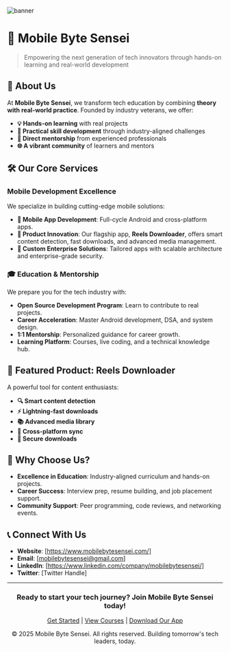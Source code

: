 ![banner](https://github.com/user-attachments/assets/c9a8f0fc-041d-42bc-aca7-8c1e1d7ba33e)

# 🚀 Mobile Byte Sensei

> Empowering the next generation of tech innovators through hands-on learning and real-world development


## 🌟 About Us

At **Mobile Byte Sensei**, we transform tech education by combining **theory with real-world practice**. Founded by industry veterans, we offer:

- **💡 Hands-on learning** with real projects  
- **🔧 Practical skill development** through industry-aligned challenges  
- **🤝 Direct mentorship** from experienced professionals  
- **🌐 A vibrant community** of learners and mentors  


## 🛠️ Our Core Services

### **Mobile Development Excellence**
We specialize in building cutting-edge mobile solutions:  
- **📱 Mobile App Development**: Full-cycle Android and cross-platform apps.  
- **🎯 Product Innovation**: Our flagship app, **Reels Downloader**, offers smart content detection, fast downloads, and advanced media management.  
- **💼 Custom Enterprise Solutions**: Tailored apps with scalable architecture and enterprise-grade security.  

### **🎓 Education & Mentorship**
We prepare you for the tech industry with:  
- **Open Source Development Program**: Learn to contribute to real projects.  
- **Career Acceleration**: Master Android development, DSA, and system design.  
- **1:1 Mentorship**: Personalized guidance for career growth.  
- **Learning Platform**: Courses, live coding, and a technical knowledge hub.  

## 🌟 Featured Product: **Reels Downloader**
A powerful tool for content enthusiasts:  
- **🔍 Smart content detection**  
- **⚡ Lightning-fast downloads**  
- **📚 Advanced media library**  
- **📱 Cross-platform sync**  
- **🔐 Secure downloads**  

## 💪 Why Choose Us?
- **Excellence in Education**: Industry-aligned curriculum and hands-on projects.  
- **Career Success**: Interview prep, resume building, and job placement support.  
- **Community Support**: Peer programming, code reviews, and networking events.  


## 📞 **Connect With Us**

- **Website**: [https://www.mobilebytesensei.com/]
- **Email**: [mobilebytesensei@gmail.com]
- **LinkedIn**: [https://www.linkedin.com/company/mobilebytesensei/]
- **Twitter**: [Twitter Handle]

---

<div align="center">

### Ready to start your tech journey? Join Mobile Byte Sensei today!

[Get Started](https://www.mobilebytesensei.com/) | [View Courses](https://www.mobilebytesensei.com/courses) | [Download Our App](https://play.google.com/store/apps/details?id=com.sensei.social)

© 2025 Mobile Byte Sensei. All rights reserved. Building tomorrow's tech leaders, today.

</div>
